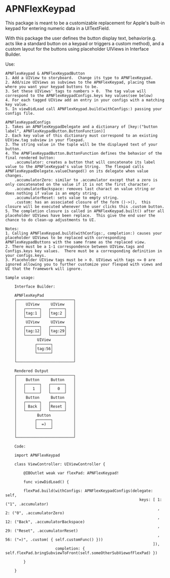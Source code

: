 # APNFlexKeypad

This package is meant to be a customizable replacement for Apple's built-in keypad for entering numeric data in a UITextField.

With this package the user defines the button display text, behavior(e.g. acts like a standard button on a keypad or triggers a custom method), and a custom layout for the buttons using placeholder UIViews in Interface Builder.

Use:

    APNFlexKeypad & APNFlexKeypadButton
    1. Add a UIView to storyboard.  Change its type to APNFlexKeypad.
    2. Add/size UIViews as subviews to the APNFlexKeypad, placing them where you want your keypad buttons to be.
    3. Set these UIViews' tags to numbers > 0.  The tag value will correspond to the APNFlexKeypadConfigs.keys key values(see below)
    4. For each tagged UIView add an entry in your configs with a matching key value.  
    5. In viewDidLoad call APNFlexKeypad.build(withConfigs:) passing your configs file.
    
    APNFlexKeypadConfigs
    1. Takes an APNFlexKeypadDelegate and a dictionary of [key:("button label", APNFlexKeypadButton.ButtonFunction)]
    2. Each key value of this dictionary must correspond to an existing UIView.tag subview in your flexpad.
    3. The string value in the tuple will be the displayed text of your button.
    4. The APNFlexKeypadButton.ButtonFunction defines the behavior of the final rendered button:
        .accumulator: creates a button that will concatenate its label value to the APNFlexKeypad's value String.  The flexpad calls APNFlexKeypadDelegate.valueChanged() on its delegate when value changes.
        .accumulatorZero: similar to .accumulator except that a zero is only concatenated on the value if it is not the first character.
        .accumulatorBackspace: removes last charact on value string or does nothing if value is an empty string.
        .accumulatorReset: sets value to empty string.
        .custom: has an associated closure of the form ()->(),  this closure will be executed whenever the user clicks this .custom button.
    5. The completion closure is called in APNFlexKeypad.built() after all placeholder UIViews have been replace.  This give the end user the chance to do clean-up adjustments to UI.
    
    Notes:
    1. Calling APNFlexKeypad.build(withConfigs:, completion:) causes your placeholder UIViews to be replaced with corresponding APNFlexKeypadButtons with the same frame as the replaced view.
    2. There must be a 1-1 correspondence between UIView.tags and Configs.keys key values.  There must be a corresponding definition in your configs.keys.
    3. Placeholder UIView tags must be > 0. UIViews with tags <= 0 are ignored allowing you to further customize your flexpad with views and UI that the framework will ignore.
        
    Sample usage:
    
        Interface Builder:

        APNFlexKeyPad
        ┌─────────────────────────┐
        │    UIView     UIView    │
        │   ┌──────┐   ┌──────┐   │
        │   │tag:1 │   │tag:2 │   │
        │   └──────┘   └──────┘   │
        │    UIView     UIView    │
        │   ┌──────┐   ┌──────┐   │
        │   │tag:12│   │tag:29│   │
        │   └──────┘   └──────┘   │
        │         UIView          │
        │        ┌──────┐         │
        │        │tag:56│         │
        │        └──────┘         │
        │                         │
        └─────────────────────────┘

        Rendered Output
        ┌─────────────────────────┐ 
        │    Button     Button    │
        │   ┌──────┐   ┌──────┐   │
        │   │   1  │   │   0  │   │
        │   └──────┘   └──────┘   │
        │    Button     Button    │
        │   ┌──────┐   ┌──────┐   │
        │   │ Back │   │Reset │   │
        │   └──────┘   └──────┘   │
        │         Button          │
        │        ┌──────┐         │
        │        │  =)  │         │
        │        └──────┘         │
        │                         │
        └─────────────────────────┘

        Code:
        
        import APNFlexKeypad
        
        class ViewController: UIViewController {
        
            @IBOutlet weak var flexPad: APNFlexKeypad!
            
            func viewDidLoad() {
            
            flexPad.build(withConfigs: APNFlexKeypadConfigs(delegate: self,
                                                               keys: [ 1: ("1", .accumulator)
                                                                       , 2: ("0", .accumulatorZero)
                                                                       , 12: ("Back", .accumulatorBackspace)
                                                                       , 29: ("Reset", .accumulatorReset)
                                                                       , 56: ("=)", .custom( { self.customFunc() }))
                                                                     ]),
                          completion: { self.flexPad.bringSubviewToFront(self.someOtherSubViewofFlexPad) })
                
            }
            
        }
